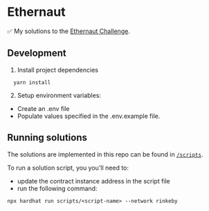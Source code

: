 # Ethernaut

✅ My solutions to the [Ethernaut Challenge](https://ethernaut.openzeppelin.com/).

## Development

1. Install project dependencies

```
  yarn install
```

2. Setup environment variables:

- Create an .env file
- Populate values specified in the .env.example file.

## Running solutions

The solutions are implemented in this repo can be found in [`/scripts`](./scripts).

To run a solution script, you you'll need to:

- update the contract instance address in the script file
- run the following command:

```
npx hardhat run scripts/<script-name> --network rinkeby
```
